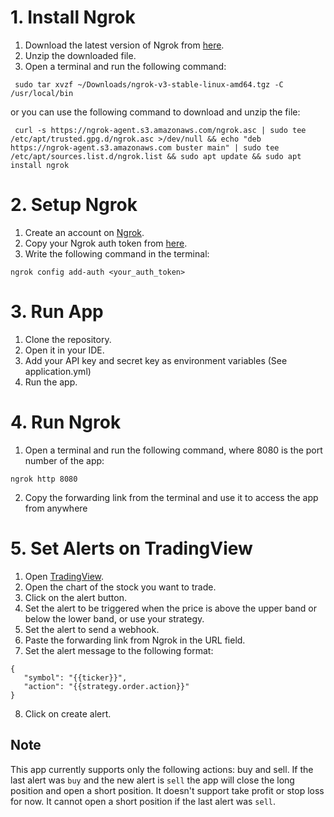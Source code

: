 # 1. Install Ngrok
1. Download the latest version of Ngrok from [here](https://ngrok.com/download).
2. Unzip the downloaded file.
3. Open a terminal and run the following command:
```
 sudo tar xvzf ~/Downloads/ngrok-v3-stable-linux-amd64.tgz -C /usr/local/bin
```

or you can use the following command to download and unzip the file:
```
 curl -s https://ngrok-agent.s3.amazonaws.com/ngrok.asc | sudo tee /etc/apt/trusted.gpg.d/ngrok.asc >/dev/null && echo "deb https://ngrok-agent.s3.amazonaws.com buster main" | sudo tee /etc/apt/sources.list.d/ngrok.list && sudo apt update && sudo apt install ngrok
```

# 2. Setup Ngrok
1. Create an account on [Ngrok](https://ngrok.com/).
2. Copy your Ngrok auth token from [here](https://dashboard.ngrok.com/get-started/your-authtoken).
3. Write the following command in the terminal:
```
ngrok config add-auth <your_auth_token>
```

# 3. Run App
1. Clone the repository.
2. Open it in your IDE.
3. Add your API key and secret key as environment variables (See application.yml)
4. Run the app.

# 4. Run Ngrok
1. Open a terminal and run the following command, where 8080 is the port number of the app:
```
ngrok http 8080
```
2. Copy the forwarding link from the terminal and use it to access the app from anywhere

# 5. Set Alerts on TradingView
1. Open [TradingView](https://www.tradingview.com/).
2. Open the chart of the stock you want to trade.
3. Click on the alert button.
4. Set the alert to be triggered when the price is above the upper band or below the lower band, or use your strategy.
5. Set the alert to send a webhook.
6. Paste the forwarding link from Ngrok in the URL field.
7. Set the alert message to the following format:
```
{
   "symbol": "{{ticker}}", 
   "action": "{{strategy.order.action}}"
}
```
8. Click on create alert.

## Note
This app currently supports only the following actions: buy and sell.
If the last alert was ```buy``` and the new alert is ```sell``` the app will close the long position
and open a short position.
It doesn't support take profit or stop loss for now.
It cannot open a short position if the last alert was ```sell```.